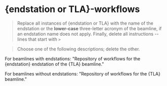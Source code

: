 # {endstation or TLA}-workflows

> Replace all instances of {endstation or TLA} with the name of the endstation
> or the **lower-case** three-letter acronym of the beamline, if an endstation name does not apply.
> Finally, delete all instructions -- lines that start with `>`

> Choose one of the following descriptions; delete the other.

For beamlines with endstations: "Repository of workflows for the {endstation} endstation of the {TLA} beamline."

For beamlines without endstations: "Repository of workflows for the {TLA} beamline."

